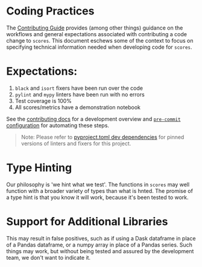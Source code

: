# Coding Practices

The [Contributing Guide](contributing.md) provides (among other things) guidance on the workflows and general expectations associated with contributing a code change to `scores`. This document eschews some of the context to focus on specifying technical information needed when developing code for `scores`.

# Expectations:

1. `black` and `isort` fixers have been run over the code
2. `pylint` and `mypy` linters have been run with no errors
3. Test coverage is 100%
4. All scores/metrics have a demonstration notebook

See the [contributing docs](contributing.md) for a development overview and [`pre-commit` configuration](contributing.md#pre-commit) for automating these steps.

> Note: Please refer to [pyproject.toml dev dependencies](../pyproject.toml#L30) for pinned versions of linters and fixers for this project.

# Type Hinting

Our philosophy is 'we hint what we test'. The functions in `scores` may well function with a broader variety of types than what is hnted. The promise of a type hint is that you know it will work, because it's been tested to work.

# Support for Additional Libraries

This may result in false positives, such as if using a Dask dataframe in place of a Pandas dataframe, or a numpy array in place of a Pandas series. Such things may work, but without being tested and assured by the development team, we don't want to indicate it.
